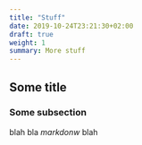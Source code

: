 ```yaml
---
title: "Stuff"
date: 2019-10-24T23:21:30+02:00
draft: true
weight: 1
summary: More stuff
---
```


## Some title

### Some subsection

blah bla *markdonw* blah